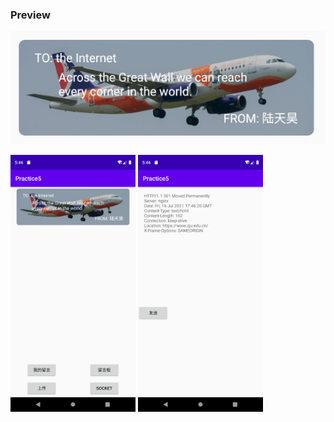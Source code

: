 ### Preview

![image-20210717014604042](images/README/image-20210717014604042.png)



<img src="images/README/Screenshot_1626457575.png" alt="Screenshot_1626457575" width="200" />

<img src="images/README/Screenshot_1626457581.png" alt="Screenshot_1626457581" width="200"  />